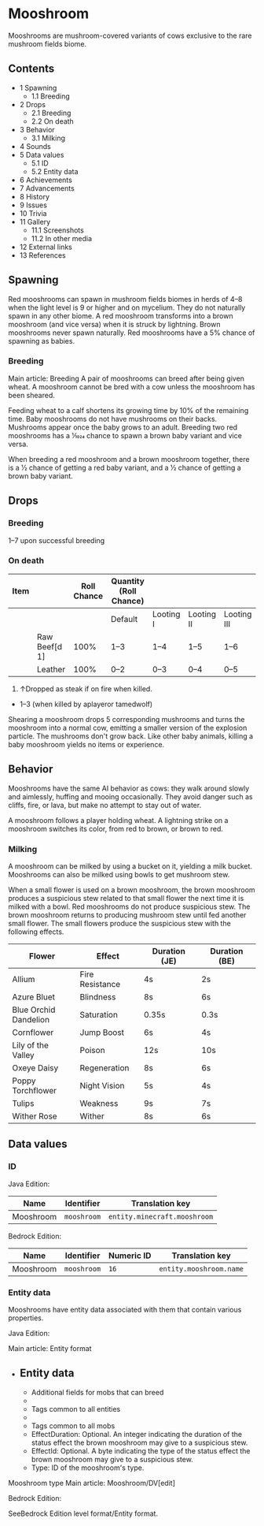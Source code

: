 # Mooshroom
Mooshrooms are mushroom-covered variants of cows exclusive to the rare mushroom fields biome.

## Contents
- 1 Spawning
	- 1.1 Breeding
- 2 Drops
	- 2.1 Breeding
	- 2.2 On death
- 3 Behavior
	- 3.1 Milking
- 4 Sounds
- 5 Data values
	- 5.1 ID
	- 5.2 Entity data
- 6 Achievements
- 7 Advancements
- 8 History
- 9 Issues
- 10 Trivia
- 11 Gallery
	- 11.1 Screenshots
	- 11.2 In other media
- 12 External links
- 13 References

## Spawning
Red mooshrooms can spawn in mushroom fields biomes in herds of 4–8 when the light level is 9 or higher and on mycelium. They do not naturally spawn in any other biome. A red mooshroom transforms into a brown mooshroom (and vice versa) when it is struck by lightning. Brown mooshrooms never spawn naturally. Red mooshrooms have a 5% chance of spawning as babies.

### Breeding
Main article: Breeding
A pair of mooshrooms can breed after being given wheat. A mooshroom cannot be bred with a cow unless the mooshroom has been sheared.

Feeding wheat to a calf shortens its growing time by 10% of the remaining time. Baby mooshrooms do not have mushrooms on their backs. Mushrooms appear once the baby grows to an adult. Breeding two red mooshrooms has a 1⁄1024 chance to spawn a brown baby variant and vice versa.

When breeding a red mooshroom and a brown mooshroom together, there is a 1⁄2 chance of getting a red baby variant, and a 1⁄2 chance of getting a brown baby variant.

## Drops
### Breeding
1–7 upon successful breeding

### On death
| Item |               | Roll Chance | Quantity (Roll Chance) |           |            |             |
|------|---------------|-------------|------------------------|-----------|------------|-------------|
|      |               |             | Default                | Looting I | Looting II | Looting III |
|      | Raw Beef[d 1] | 100%        | 1–3                    | 1–4       | 1–5        | 1–6         |
|      | Leather       | 100%        | 0–2                    | 0–3       | 0–4        | 0–5         |

1. ↑Dropped as steak if on fire when killed.

- 1–3 (when killed by aplayeror tamedwolf)

Shearing a mooshroom drops 5 corresponding mushrooms and turns the mooshroom into a normal cow, emitting a smaller version of the
explosion particle. The mushrooms don't grow back. Like other baby animals, killing a baby mooshroom yields no items or experience.

## Behavior
Mooshrooms have the same AI behavior as cows: they walk around slowly and aimlessly, huffing and mooing occasionally. They avoid danger such as cliffs, fire, or lava, but make no attempt to stay out of water.

A mooshroom follows a player holding wheat. A lightning strike on a mooshroom switches its color, from red to brown, or brown to red.

### Milking
A mooshroom can be milked by using a bucket on it, yielding a milk bucket. Mooshrooms can also be milked using bowls to get mushroom stew.

When a small flower is used on a brown mooshroom, the brown mooshroom produces a suspicious stew related to that small flower the next time it is milked with a bowl. Red mooshrooms do not produce suspicious stew. The brown mooshroom returns to producing mushroom stew until fed another small flower. The small flowers produce the suspicious stew with the following effects.

| Flower                    | Effect          | Duration (JE) | Duration (BE) |
|---------------------------|-----------------|---------------|---------------|
| Allium                    | Fire Resistance | 4s            | 2s            |
| Azure Bluet               | Blindness       | 8s            | 6s            |
| Blue Orchid<br/>Dandelion | Saturation      | 0.35s         | 0.3s          |
| Cornflower                | Jump Boost      | 6s            | 4s            |
| Lily of the Valley        | Poison          | 12s           | 10s           |
| Oxeye Daisy               | Regeneration    | 8s            | 6s            |
| Poppy<br/>Torchflower     | Night Vision    | 5s            | 4s            |
| Tulips                    | Weakness        | 9s            | 7s            |
| Wither Rose               | Wither          | 8s            | 6s            |

## Data values
### ID
Java Edition:

| Name      | Identifier  | Translation key              |
|-----------|-------------|------------------------------|
| Mooshroom | `mooshroom` | `entity.minecraft.mooshroom` |

Bedrock Edition:

| Name      | Identifier  | Numeric ID | Translation key         |
|-----------|-------------|------------|-------------------------|
| Mooshroom | `mooshroom` | `16`       | `entity.mooshroom.name` |

### Entity data
Mooshrooms have entity data associated with them that contain various properties.

Java Edition:

Main article: Entity format
- Entity data
	- 
	- Additional fields for mobs that can breed
	- 
	- Tags common to all entities
	- 
	- Tags common to all mobs
	- EffectDuration: Optional. An integer indicating the duration of the status effect the brown mooshroom may give to a suspicious stew.
	- EffectId: Optional. A byte indicating the type of the status effect the brown mooshroom may give to a suspicious stew.
	- Type: ID of the mooshroom's type.


Mooshroom type
Main article: Mooshroom/DV[edit]

Bedrock Edition:

SeeBedrock Edition level format/Entity format.
